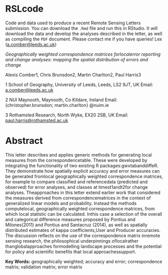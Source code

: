 # RSLcode
Code and data used to produce a recent Remote Sensing Letters submission. You can download the `.Rmd` file and run this in RStudio. It will download the data and develop the analyses described in the letter, as well as compiling the `PDF` document. Please contact me if you have queries! Lex (a.comber@leeds.ac.uk)

*Geographically weighted correspondence matrices forlocalerror reporting and change analyses:  mapping the spatial distribution of errors and change*

Alexis Comber1, Chris Brunsdon2, Martin Charlton2, Paul Harris3

1 School of Geography, University of Leeds, Leeds, LS2 9JT, UK Email: a.comber@leeds.ac.uk

2 NUI Maynooth, Maynooth, Co Kildare, Ireland Email: {christopher.brunsdon; martin.charlton} @nuim.ie

3 Rothamsted Research, North Wyke, EX20 2SB, UK Email: paul.harris@rothamsted.ac.uk

# Abstract
This letter describes and applies generic methods for generating local measures from the correspondencetable. These were developed by integrating the functionality of two existing R packages:gwxtabanddiffeR. They demonstrate how spatially explicit accuracy and error measures can be generated fromlocal geographically weighted correspondence matrices, for example to compare classified and referencedata (predicted and observed) for error analyses, and classes at timest1andt2for change analyses. Theapproaches in this letter extend earlier work that considered the measures derived from correspondencematrices in the context of generalized linear models and probability. Instead the methods computelocal, geographically weighted correspondence matrices, from which local statistic can be calculated. Inthis case a selection of the overall and categorical difference measures proposed by Pontius and Milones(2011) and Pontius and Santacruz (2014), as well as spatially distributed estimates of kappa coefficients,User and Producer accuracies. The discussion reflects on the use of the correspondence matrix inremote sensing research, the philosophical underpinnings oflocalrather thanglobalapproaches formodelling landscape processes and the potential for policy and scientific benefits that local approachessupport.

**Key Words:** geographically weighted; accuracy and error; correspondence matrix; validation matrix; error matrix
